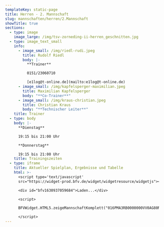 ```yaml
---
templateKey: static-page
title: Herren - 2. Mannschaft
slug: mannschaften/herren/2.Mannschaft
showTitle: true
sections:
  - type: image
    image_large: /img/tsv-zorneding-ii-herren_geschnitten.jpg
  - type: image_text_small
    info:
      - image_small: /img/riedl-rudi.jpeg
        title: Rudolf Riedl
        body: |-
          **Trainer**

          0151/23060710

          [e1log@t-online.de](mailto:e1log@t-online.de)
      - image_small: /img/kapfelsperger-maximilian.jpeg
        title: Maximilian Kapfelsperger
        body: "**Co-Trainer**"
      - image_small: /img/kraus-christian.jpeg
        title: Christian Kraus
        body: "**Technischer Leiter**"
    title: Trainer
  - type: body
    body: |-
      **Dienstag**

      19:15 bis 21:00 Uhr

      **Donnerstag**

      19:15 bis 21:00 Uhr
    title: Trainingszeiten
  - type: iframe
    title: Aktueller Spielplan, Ergebnisse und Tabelle
    html: >-
      <script type='text/javascript'
      src="https://widget-prod.bfv.de/widget/widgetresource/widgetjs"></script>

      <div id="bfv1630937059684">Laden...</div>

      <script>

      BFVWidget.HTML5.zeigeMannschaftKomplett("016PMA3RB0000000VV0AG80NVUT1FLRU", "bfv1630937059684", { height: "800", width: "350", selectedTab:BFVWidget.HTML5.mannschaftTabs.spiele, colorResults: "undefined" , colorNav: "undefined" , colorClubName : "undefined" , backgroundNav: "undefined"});

      </script>
---
```

